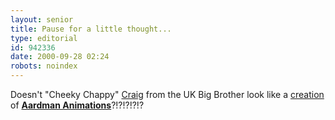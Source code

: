 ```yaml
---
layout: senior
title: Pause for a little thought...
type: editorial
id: 942336
date: 2000-09-28 02:24
robots: noindex
---
```

Doesn't "Cheeky Chappy" <a href="http://news6.thdo.bbc.co.uk/olmedia/925000/images/_927091_davina_craig300.jpg">Craig</a> from the UK Big Brother look like a <a href="http://www.aardman.com/images/showcase/pu_image/wrong04.jpg">creation</a> of <b><a href="http://www.aardman.com/">Aardman Animations</a></b>?!?!?!?!?